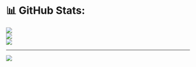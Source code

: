 # 📊 GitHub Stats:
![](https://github-readme-stats.vercel.app/api?username=kaveesha82&theme=dark&hide_border=false&include_all_commits=false&count_private=false)<br/>
![](https://nirzak-streak-stats.vercel.app/?user=kaveesha82&theme=dark&hide_border=false)<br/>
![](https://github-readme-stats.vercel.app/api/top-langs/?username=kaveesha82&theme=dark&hide_border=false&include_all_commits=false&count_private=false&layout=compact)

---
[![](https://visitcount.itsvg.in/api?id=kaveesha82&icon=0&color=0)](https://visitcount.itsvg.in)

<!-- Proudly created with GPRM ( https://gprm.itsvg.in ) -->
